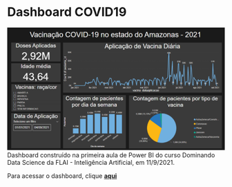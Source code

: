 # Dashboard COVID19

![print do dashboard](dashboard-amazonas-covid19.png)
Dashboard construído na primeira aula de Power BI do curso Dominando Data Science da FLAI - Inteligência Artificial, em 11/9/2021.

Para acessar o dashboard, clique **[aqui](https://drive.google.com/drive/folders/1FhWZpzEmOBorzivRikK-lNh80YajvBn_?usp=sharing)**
